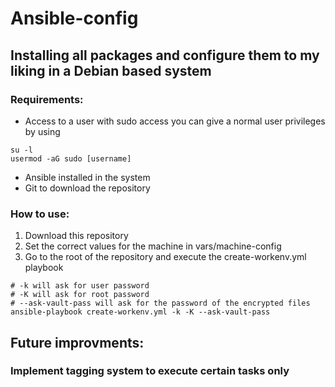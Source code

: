 # Ansible-config
## Installing all packages and configure them to my liking in a Debian based system
### Requirements:
- Access to a user with sudo access
you can give a normal user privileges by using
```
su -l
usermod -aG sudo [username]
```
- Ansible installed in the system
- Git to download the repository
### How to use:
1. Download this repository
2. Set the correct values for the machine in vars/machine-config
3. Go to the root of the repository and execute the create-workenv.yml playbook

```
# -k will ask for user password
# -K will ask for root password
# --ask-vault-pass will ask for the password of the encrypted files
ansible-playbook create-workenv.yml -k -K --ask-vault-pass
```

## Future improvments:
### Implement tagging system to execute certain tasks only

